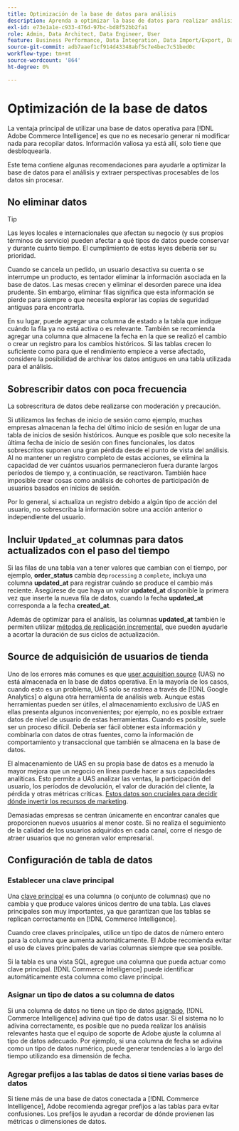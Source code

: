```yaml
---
title: Optimización de la base de datos para análisis
description: Aprenda a optimizar la base de datos para realizar análisis.
exl-id: e73e1a1e-c933-476d-97bc-bd8f52bb2fa1
role: Admin, Data Architect, Data Engineer, User
feature: Business Performance, Data Integration, Data Import/Export, Data Warehouse Manager
source-git-commit: adb7aaef1cf914d43348abf5c7e4bec7c51bed0c
workflow-type: tm+mt
source-wordcount: '864'
ht-degree: 0%

---
```


# Optimización de la base de datos

La ventaja principal de utilizar una base de datos operativa para [!DNL Adobe Commerce Intelligence] es que no es necesario generar ni modificar nada para recopilar datos. Información valiosa ya está allí, solo tiene que desbloquearla.

Este tema contiene algunas recomendaciones para ayudarle a optimizar la base de datos para el análisis y extraer perspectivas procesables de los datos sin procesar.

## No eliminar datos

>[!TIP]
>
>Las leyes locales e internacionales que afectan su negocio (y sus propios términos de servicio) pueden afectar a qué tipos de datos puede conservar y durante cuánto tiempo. El cumplimiento de estas leyes debería ser su prioridad.

Cuando se cancela un pedido, un usuario desactiva su cuenta o se interrumpe un producto, es tentador eliminar la información asociada en la base de datos. Las mesas crecen y eliminar el desorden parece una idea prudente. Sin embargo, eliminar filas significa que esta información se pierde para siempre o que necesita explorar las copias de seguridad antiguas para encontrarla.

En su lugar, puede agregar una columna de estado a la tabla que indique cuándo la fila ya no está activa o es relevante. También se recomienda agregar una columna que almacene la fecha en la que se realizó el cambio o crear un registro para los cambios históricos. Si las tablas crecen lo suficiente como para que el rendimiento empiece a verse afectado, considere la posibilidad de archivar los datos antiguos en una tabla utilizada para el análisis.

## Sobrescribir datos con poca frecuencia

La sobrescritura de datos debe realizarse con moderación y precaución.

Si utilizamos las fechas de inicio de sesión como ejemplo, muchas empresas almacenan la fecha del último inicio de sesión en lugar de una tabla de inicios de sesión históricos. Aunque es posible que solo necesite la última fecha de inicio de sesión con fines funcionales, los datos sobrescritos suponen una gran pérdida desde el punto de vista del análisis. Al no mantener un registro completo de estas acciones, se elimina la capacidad de ver cuántos usuarios permanecieron fuera durante largos períodos de tiempo y, a continuación, se reactivaron. También hace imposible crear cosas como análisis de cohortes de participación de usuarios basados en inicios de sesión.

Por lo general, si actualiza un registro debido a algún tipo de acción del usuario, no sobrescriba la información sobre una acción anterior o independiente del usuario.

## Incluir `Updated_at` columnas para datos actualizados con el paso del tiempo

Si las filas de una tabla van a tener valores que cambian con el tiempo, por ejemplo, **order\_status** cambia de`processing` a `complete`, incluya una columna **updated\_at** para registrar cuándo se produce el cambio más reciente. Asegúrese de que haya un valor **updated\_at** disponible la primera vez que inserte la nueva fila de datos, cuando la fecha **updated\_at** corresponda a la fecha **created\_at**.

Además de optimizar para el análisis, las columnas **updated\_at** también le permiten utilizar [métodos de replicación incremental](../data-analyst/data-warehouse-mgr/cfg-replication-methods.md), que pueden ayudarle a acortar la duración de sus ciclos de actualización.

## Source de adquisición de usuarios de tienda

Uno de los errores más comunes es que [user acquisition source](../data-analyst/analysis/google-track-user-acq.md) (UAS) no está almacenada en la base de datos operativa. En la mayoría de los casos, cuando esto es un problema, UAS solo se rastrea a través de [!DNL Google Analytics] o alguna otra herramienta de análisis web. Aunque estas herramientas pueden ser útiles, el almacenamiento exclusivo de UAS en ellas presenta algunos inconvenientes; por ejemplo, no es posible extraer datos de nivel de usuario de estas herramientas. Cuando es posible, suele ser un proceso difícil. Debería ser fácil obtener esta información y combinarla con datos de otras fuentes, como la información de comportamiento y transaccional que también se almacena en la base de datos.

El almacenamiento de UAS en su propia base de datos es a menudo la mayor mejora que un negocio en línea puede hacer a sus capacidades analíticas. Esto permite a UAS analizar las ventas, la participación del usuario, los períodos de devolución, el valor de duración del cliente, la pérdida y otras métricas críticas. [Estos datos son cruciales para decidir dónde invertir los recursos de marketing](../data-analyst/analysis/most-value-source-channel.md).

Demasiadas empresas se centran únicamente en encontrar canales que proporcionen nuevos usuarios al menor coste. Si no realiza el seguimiento de la calidad de los usuarios adquiridos en cada canal, corre el riesgo de atraer usuarios que no generan valor empresarial.

## Configuración de tabla de datos

### Establecer una clave principal

Una [clave principal](https://en.wikipedia.org/wiki/Unique_key) es una columna (o conjunto de columnas) que no cambia y que produce valores únicos dentro de una tabla. Las claves principales son muy importantes, ya que garantizan que las tablas se replican correctamente en [!DNL Commerce Intelligence].

Cuando cree claves principales, utilice un tipo de datos de número entero para la columna que aumenta automáticamente. El Adobe recomienda evitar el uso de claves principales de varias columnas siempre que sea posible.

Si la tabla es una vista SQL, agregue una columna que pueda actuar como clave principal. [!DNL Commerce Intelligence] puede identificar automáticamente esta columna como clave principal.

### Asignar un tipo de datos a su columna de datos

Si una columna de datos no tiene un tipo de datos [asignado](https://en.wikipedia.org/wiki/Data_type), [!DNL Commerce Intelligence] adivina qué tipo de datos usar. Si el sistema no lo adivina correctamente, es posible que no pueda realizar los análisis relevantes hasta que el equipo de soporte de Adobe ajuste la columna al tipo de datos adecuado. Por ejemplo, si una columna de fecha se adivina como un tipo de datos numérico, puede generar tendencias a lo largo del tiempo utilizando esa dimensión de fecha.

### Agregar prefijos a las tablas de datos si tiene varias bases de datos

Si tiene más de una base de datos conectada a [!DNL Commerce Intelligence], Adobe recomienda agregar prefijos a las tablas para evitar confusiones. Los prefijos le ayudan a recordar de dónde provienen las métricas o dimensiones de datos.
